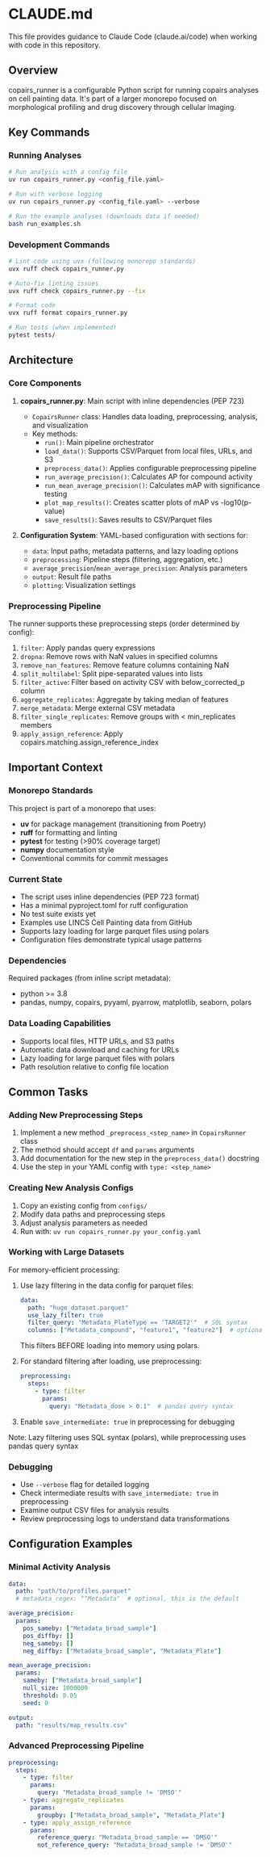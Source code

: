 # CLAUDE.md

This file provides guidance to Claude Code (claude.ai/code) when working with code in this repository.

## Overview

copairs_runner is a configurable Python script for running copairs analyses on cell painting data. It's part of a larger monorepo focused on morphological profiling and drug discovery through cellular imaging.

## Key Commands

### Running Analyses
```bash
# Run analysis with a config file
uv run copairs_runner.py <config_file.yaml>

# Run with verbose logging
uv run copairs_runner.py <config_file.yaml> --verbose

# Run the example analyses (downloads data if needed)
bash run_examples.sh
```

### Development Commands
```bash
# Lint code using uvx (following monorepo standards)
uvx ruff check copairs_runner.py

# Auto-fix linting issues
uvx ruff check copairs_runner.py --fix

# Format code
uvx ruff format copairs_runner.py

# Run tests (when implemented)
pytest tests/
```

## Architecture

### Core Components
1. **copairs_runner.py**: Main script with inline dependencies (PEP 723)
   - `CopairsRunner` class: Handles data loading, preprocessing, analysis, and visualization
   - Key methods:
     - `run()`: Main pipeline orchestrator
     - `load_data()`: Supports CSV/Parquet from local files, URLs, and S3
     - `preprocess_data()`: Applies configurable preprocessing pipeline
     - `run_average_precision()`: Calculates AP for compound activity
     - `run_mean_average_precision()`: Calculates mAP with significance testing
     - `plot_map_results()`: Creates scatter plots of mAP vs -log10(p-value)
     - `save_results()`: Saves results to CSV/Parquet files

2. **Configuration System**: YAML-based configuration with sections for:
   - `data`: Input paths, metadata patterns, and lazy loading options
   - `preprocessing`: Pipeline steps (filtering, aggregation, etc.)
   - `average_precision`/`mean_average_precision`: Analysis parameters
   - `output`: Result file paths
   - `plotting`: Visualization settings

### Preprocessing Pipeline
The runner supports these preprocessing steps (order determined by config):
1. `filter`: Apply pandas query expressions
2. `dropna`: Remove rows with NaN values in specified columns
3. `remove_nan_features`: Remove feature columns containing NaN
4. `split_multilabel`: Split pipe-separated values into lists
5. `filter_active`: Filter based on activity CSV with below_corrected_p column
6. `aggregate_replicates`: Aggregate by taking median of features
7. `merge_metadata`: Merge external CSV metadata
8. `filter_single_replicates`: Remove groups with < min_replicates members
9. `apply_assign_reference`: Apply copairs.matching.assign_reference_index

## Important Context

### Monorepo Standards
This project is part of a monorepo that uses:
- **uv** for package management (transitioning from Poetry)
- **ruff** for formatting and linting
- **pytest** for testing (>90% coverage target)
- **numpy** documentation style
- Conventional commits for commit messages

### Current State
- The script uses inline dependencies (PEP 723 format)
- Has a minimal pyproject.toml for ruff configuration
- No test suite exists yet
- Examples use LINCS Cell Painting data from GitHub
- Supports lazy loading for large parquet files using polars
- Configuration files demonstrate typical usage patterns

### Dependencies
Required packages (from inline script metadata):
- python >= 3.8
- pandas, numpy, copairs, pyyaml, pyarrow, matplotlib, seaborn, polars

### Data Loading Capabilities
- Supports local files, HTTP URLs, and S3 paths
- Automatic data download and caching for URLs
- Lazy loading for large parquet files with polars
- Path resolution relative to config file location

## Common Tasks

### Adding New Preprocessing Steps
1. Implement a new method `_preprocess_<step_name>` in `CopairsRunner` class
2. The method should accept `df` and `params` arguments
3. Add documentation for the new step in the `preprocess_data()` docstring
4. Use the step in your YAML config with `type: <step_name>`

### Creating New Analysis Configs
1. Copy an existing config from `configs/`
2. Modify data paths and preprocessing steps
3. Adjust analysis parameters as needed
4. Run with: `uv run copairs_runner.py your_config.yaml`

### Working with Large Datasets
For memory-efficient processing:
1. Use lazy filtering in the data config for parquet files:
   ```yaml
   data:
     path: "huge_dataset.parquet"
     use_lazy_filter: true
     filter_query: "Metadata_PlateType == 'TARGET2'"  # SQL syntax
     columns: ["Metadata_compound", "feature1", "feature2"]  # optional
   ```
   This filters BEFORE loading into memory using polars.

2. For standard filtering after loading, use preprocessing:
   ```yaml
   preprocessing:
     steps:
       - type: filter
         params:
           query: "Metadata_dose > 0.1"  # pandas query syntax
   ```

3. Enable `save_intermediate: true` in preprocessing for debugging

Note: Lazy filtering uses SQL syntax (polars), while preprocessing uses pandas query syntax

### Debugging
- Use `--verbose` flag for detailed logging
- Check intermediate results with `save_intermediate: true` in preprocessing
- Examine output CSV files for analysis results
- Review preprocessing logs to understand data transformations

## Configuration Examples

### Minimal Activity Analysis
```yaml
data:
  path: "path/to/profiles.parquet"
  # metadata_regex: "^Metadata"  # optional, this is the default

average_precision:
  params:
    pos_sameby: ["Metadata_broad_sample"]
    pos_diffby: []
    neg_sameby: []
    neg_diffby: ["Metadata_broad_sample", "Metadata_Plate"]

mean_average_precision:
  params:
    sameby: ["Metadata_broad_sample"]
    null_size: 1000000
    threshold: 0.05
    seed: 0

output:
  path: "results/map_results.csv"
```

### Advanced Preprocessing Pipeline
```yaml
preprocessing:
  steps:
    - type: filter
      params:
        query: "Metadata_broad_sample != 'DMSO'"
    - type: aggregate_replicates
      params:
        groupby: ["Metadata_broad_sample", "Metadata_Plate"]
    - type: apply_assign_reference
      params:
        reference_query: "Metadata_broad_sample == 'DMSO'"
        not_reference_query: "Metadata_broad_sample != 'DMSO'"
```